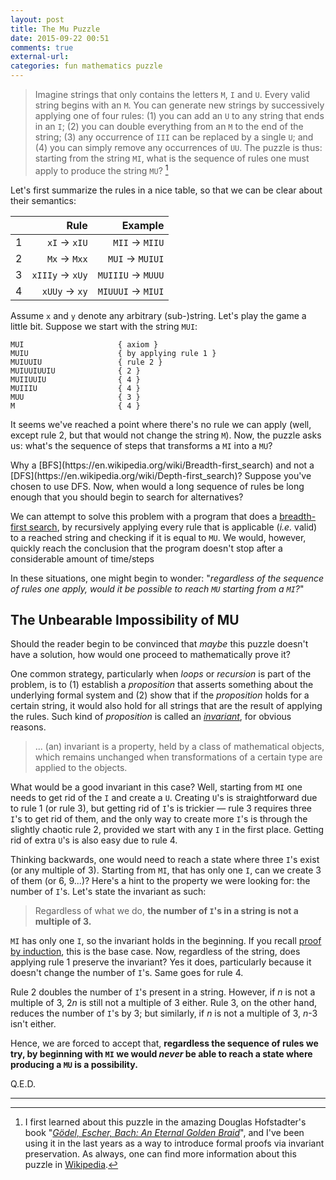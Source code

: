 ```yaml
---
layout: post
title: The Mu Puzzle
date: 2015-09-22 00:51
comments: true
external-url:
categories: fun mathematics puzzle
---
```


> Imagine strings that only contains the letters `M`, `I` and `U`. Every valid string begins with an `M`. You can generate new strings by successively applying one of four rules: (1) you can add an `U` to any string that ends in an `I`; (2) you can double everything from an `M` to the end of the string; (3) any occurrence of `III` can be replaced by a single `U`; and (4) you can simply remove any occurrences of `UU`. The puzzle is thus: starting from the string `MI`, what is the sequence of rules one must apply to produce the string `MU`? [^1]

Let's first summarize the rules in a nice table, so that we can be clear about their semantics:

|   | Rule            |          Example     |
|:-:|----------------:|---------------------:|  
| 1 | `xI` → `xIU`    | `MII` → `MIIU`       |
| 2 | `Mx` → `Mxx`    | `MUI` → `MUIUI`      |
| 3 | `xIIIy` → `xUy` | `MUIIIU` → `MUUU`    |
| 4 | `xUUy` → `xy`   | `MIUUUI` → `MIUI`    |

Assume `x` and `y` denote any arbitrary (sub-)string. Let's play the game a little bit. Suppose we start with the string `MUI`:

    MUI                     { axiom }
    MUIU                    { by applying rule 1 }
    MUIUUIU                 { rule 2 }
    MUIUUIUUIU              { 2 }
    MUIIUUIU                { 4 }
    MUIIIU                  { 4 }
    MUU                     { 3 }
    M                       { 4 }

It seems we've reached a point where there's no rule we can apply (well, except rule 2, but that would not change the string `M`). Now, the puzzle asks us: what's the sequence of steps that transforms a `MI` into a `MU`?

<div class="sidenote" markdown="1">
Why a [BFS](https://en.wikipedia.org/wiki/Breadth-first_search) and not a [DFS](https://en.wikipedia.org/wiki/Depth-first_search)? Suppose you've chosen to use DFS. Now, when would a long sequence of rules be long enough that you should begin to search for alternatives?
</div>

We can attempt to solve this problem with a program that does a [breadth-first search](https://en.wikipedia.org/wiki/Breadth-first_search), by recursively applying every rule that is applicable (*i.e.* valid) to a reached string and checking if it is equal to `MU`. We would, however, quickly reach the conclusion that the program doesn't stop after a considerable amount of time/steps

In these situations, one might begin to wonder: "*regardless of the sequence of rules one apply, would it be possible to reach `MU` starting from a `MI`?*"

## The Unbearable Impossibility of MU

Should the reader begin to be convinced that *maybe* this puzzle doesn't have a solution, how would one proceed to mathematically prove it?

One common strategy, particularly when *loops* or *recursion* is part of the problem, is to (1) establish a *proposition* that asserts something about the underlying formal system and (2) show that if the *proposition* holds for a certain string, it would also hold for all strings that are the result of applying the rules. Such kind of *proposition* is called an [*invariant*](https://en.wikipedia.org/wiki/Invariant_(computer_science)), for obvious reasons.

> ... (an) invariant is a property, held by a class of mathematical objects, which remains unchanged when transformations of a certain type are applied to the objects.

What would be a good invariant in this case? Well, starting from `MI` one needs to get rid of the `I` and create a `U`. Creating `U`'s is straightforward due to rule 1 (or rule 3), but getting rid of `I`'s is trickier — rule 3 requires three `I`'s to get rid of them, and the only way to create more `I`'s is through the slightly chaotic rule 2, provided we start with any `I` in the first place. Getting rid of extra `U`'s is also easy due to rule 4.

Thinking backwards, one would need to reach a state where three `I`'s exist (or any multiple of 3). Starting from `MI`, that has only one `I`, can we create 3 of them (or 6, 9...)? Here's a hint to the property we were looking for: the number of `I`'s. Let's state the invariant as such:

> Regardless of what we do, **the number of `I`'s in a string is not a multiple of 3.**

`MI` has only one `I`, so the invariant holds in the beginning. If you recall [proof by induction](/fun/mathematics/2013/02/19/all-gambozinos-are-white.html), this is the base case. Now, regardless of the string, does applying rule 1 preserve the invariant? Yes it does, particularly because it doesn't change the number of `I`'s. Same goes for rule 4.

Rule 2 doubles the number of `I`'s present in a string. However, if $n$ is not a multiple of 3, 2$n$ is still not a multiple of 3 either. Rule 3, on the other hand, reduces the number of `I`'s by 3; but similarly, if $n$ is not a multiple of 3, $n$-3 isn't either.

Hence, we are forced to accept that, **regardless the sequence of rules we try, by beginning with `MI` we would _never_ be able to reach a state where producing a `MU` is a possibility.**

Q.E.D.

---

[^1]: I first learned about this puzzle in the amazing Douglas Hofstadter's book "[*Gödel, Escher, Bach: An Eternal Golden Braid*](https://en.wikipedia.org/wiki/G%C3%B6del,_Escher,_Bach)", and I've been using it in the last years as a way to introduce formal proofs via invariant preservation. As always, one can find more information about this puzzle in [Wikipedia](https://en.wikipedia.org/wiki/MU_puzzle).
